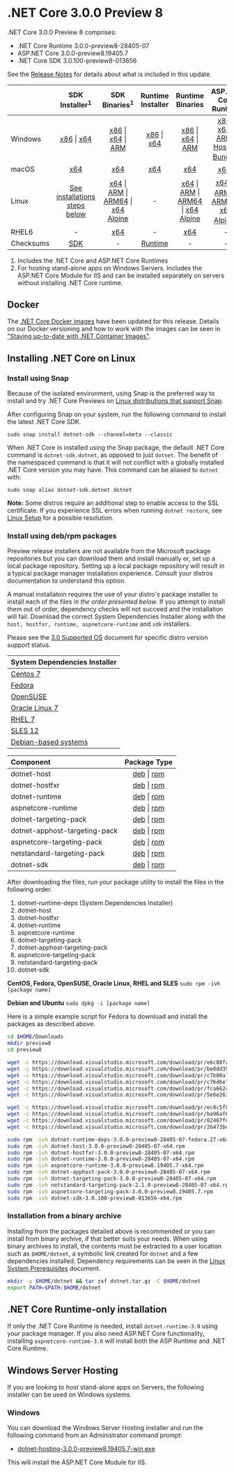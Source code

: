 # .NET Core 3.0.0 Preview 8

.NET Core 3.0.0 Preview 8 comprises:

* .NET Core Runtime 3.0.0-preview8-28405-07
* ASP.NET Core 3.0.0-preview8.19405.7
* .NET Core SDK 3.0.100-preview8-013656

See the [Release Notes][release-notes] for details about what is included in this update.

|           | SDK Installer<sup>1</sup>                        | SDK Binaries<sup>1</sup>                 | Runtime Installer                                        | Runtime Binaries                                 | ASP.NET Core Runtime           |
| --------- | :------------------------------------------:     | :----------------------:                 | :---------------------------:                            | :-------------------------:                      | :-----------------:            |
| Windows   | [x86][dotnet-sdk-win-x86.exe] \| [x64][dotnet-sdk-win-x64.exe] | [x86][dotnet-sdk-win-x86.zip] \| [x64][dotnet-sdk-win-x64.zip] \| [ARM][dotnet-sdk-win-arm.zip] | [x86][dotnet-runtime-win-x86.exe] \| [x64][dotnet-runtime-win-x64.exe] | [x86][dotnet-runtime-win-x86.zip] \| [x64][dotnet-runtime-win-x64.zip] \| [ARM][dotnet-runtime-win-arm.zip] | [x86][aspnetcore-runtime-win-x86.exe] \| [x64][aspnetcore-runtime-win-x64.exe] \| [ARM][aspnetcore-runtime-win-arm.zip] \| <br> [Hosting Bundle][dotnet-hosting-win.exe]<sup>2</sup> |
| macOS     | [x64][dotnet-sdk-osx-x64.pkg]  | [x64][dotnet-sdk-osx-x64.tar.gz]     | [x64][dotnet-runtime-osx-x64.pkg] | [x64][dotnet-runtime-osx-x64.tar.gz] | [x64][aspnetcore-runtime-osx-x64.tar.gz]<sup>1</sup>
| Linux     | [See installations steps below][linux-install]   | [x64][dotnet-sdk-linux-x64.tar.gz] \| [ARM][dotnet-sdk-linux-arm.tar.gz] \| [ARM64][dotnet-sdk-linux-arm64.tar.gz] \| [x64 Alpine][dotnet-sdk-linux-musl-x64.tar.gz] | - | [x64][dotnet-runtime-linux-x64.tar.gz] \| [ARM][dotnet-runtime-linux-arm.tar.gz] \| [ARM64][dotnet-runtime-linux-arm64.tar.gz] \| [x64 Alpine][dotnet-runtime-linux-musl-x64.tar.gz] | [x64][aspnetcore-runtime-linux-x64.tar.gz]<sup>1</sup>  \| [ARM][aspnetcore-runtime-linux-arm.tar.gz]<sup>1</sup> \| [ARM64][aspnetcore-runtime-linux-arm64.tar.gz] \| [x64 Alpine][aspnetcore-runtime-linux-musl-x64.tar.gz]<sup>1</sup> |
| RHEL6     | -                                                | [x64][dotnet-sdk-rhel.6-x64.tar.gz]                    | -                                                        | [x64][dotnet-runtime-rhel.6-x64.tar.gz] | - |
| Checksums | [SDK][checksums-sdk]                             | -                                        | [Runtime][checksums-runtime]                             | - | - |

1. Includes the .NET Core and ASP.NET Core Runtimes
2. For hosting stand-alone apps on Windows Servers. Includes the ASP.NET Core Module for IIS and can be installed separately on servers without installing .NET Core runtime.

## Docker

The [.NET Core Docker images](https://hub.docker.com/r/microsoft/dotnet/) have been updated for this release. Details on our Docker versioning and how to work with the images can be seen in ["Staying up-to-date with .NET Container Images"](https://devblogs.microsoft.com/dotnet/staying-up-to-date-with-net-container-images/).

## Installing .NET Core on Linux

### Install using Snap

Because of the isolated environment, using Snap is the preferred way to install and try .NET Core Previews on [Linux distributions that support Snap](https://docs.snapcraft.io/installing-snapd/6735).

After configuring Snap on your system, run the following command to install the latest .NET Core SDK.

`sudo snap install dotnet-sdk --channel=beta --classic`

When .NET Core in installed using the Snap package, the default .NET Core command is `dotnet-sdk.dotnet`, as opposed to just `dotnet`. The benefit of the namespaced command is that it will not conflict with a globally installed .NET Core version you may have. This command can be aliased to `dotnet` with:

`sudo snap alias dotnet-sdk.dotnet dotnet`

**Note:** Some distros require an additional step to enable access to the SSL certificate. If you experience SSL errors when running `dotnet restore`, see [Linux Setup](https://github.com/dotnet/core/blob/main/Documentation/linux-setup.md) for a possible resolution.

### Install using deb/rpm packages

Preview release installers are not available from the Microsoft package repositories but you can download them and install manually or, set up a local package repository. Setting up a local package repository will result in a typical package manager installation experience. Consult your distros documentation to understand this option.

A manual installatoin requires the use of your distro's package installer to install each of the files *in the order presented below.* If you attempt to install them out of order, dependency checks will not succeed and the installation will fail. Download the correct System Dependencies Installer along with the `host, hostfxr, runtime, aspnetcore-runtime` and `sdk` installers.

Please see the [3.0 Supported OS](https://github.com/dotnet/core/blob/main/release-notes/3.0/3.0-supported-os.md) document for specific distro version support status.

| **System Dependencies Installer** |
| :-- |
| [Centos 7][dotnet-runtime-deps-centos.7-x64.rpm] |
| [Fedora][dotnet-runtime-deps-fedora.27-x64.rpm] |
| [OpenSUSE][dotnet-runtime-deps-opensuse.42-x64.rpm] |
| [Oracle Linux 7][dotnet-runtime-deps-oraclelinux.7-x64.rpm] |
| [RHEL 7][dotnet-runtime-deps-rhel.7-x64.rpm] |
| [SLES 12][dotnet-runtime-deps-sles.12-x64.rpm] |
| [Debian-based systems][dotnet-runtime-deps-x64.deb] |

| **Component** | **Package Type** |
| :--- | :---: |
| dotnet-host | [deb][dotnet-host-x64.deb] \| [rpm][dotnet-host-x64.rpm] |
| dotnet-hostfxr | [deb][dotnet-hostfxr-x64.deb] \| [rpm][dotnet-hostfxr-x64.rpm] |
| dotnet-runtime | [deb][dotnet-runtime-x64.deb] \| [rpm][dotnet-runtime-x64.rpm] |
| aspnetcore-runtime | [deb][aspnetcore-runtime-x64.deb] \| [rpm][aspnetcore-runtime-x64.rpm] |
| dotnet-targeting-pack | [deb][dotnet-targeting-pack-x64.deb] \| [rpm][dotnet-targeting-pack-x64.rpm] |
| dotnet-apphost-targeting-pack | [deb][dotnet-apphost-pack-x64.deb] \| [rpm][dotnet-apphost-pack-x64.rpm] |
| aspnetcore-targeting-pack | [deb][aspnetcore-targeting-pack.deb] \| [rpm][aspnetcore-targeting-pack.rpm] |
| netstandard-targeting-pack | [deb][netstandard-targeting-pack-x64.deb] \| [rpm][netstandard-targeting-pack-x64.rpm] |
| dotnet-sdk | [deb][dotnet-sdk-x64.deb] \| [rpm][dotnet-sdk-x64.rpm] |

After downloading the files, run your package utility to install the files in the following order.

1. dotnet-runtime-deps (System Dependencies Installer)
2. dotnet-host
3. dotnet-hostfxr
4. dotnet-runtime
5. aspnetcore-runtime
6. dotnet-targeting-pack
7. dotnet-apphost-targeting-pack
8. aspnetcore-targeting-pack
9. netstandard-targeting-pack
10. dotnet-sdk

**CentOS, Fedora, OpenSUSE, Oracle Linux, RHEL and SLES** 
`sudo rpm -ivh [package name]`

**Debian and Ubuntu** 
`sudo dpkg -i [package name]`

Here is a simple example script for Fedora to download and install the packages as described above. 

``` bash
cd $HOME/Downloads
mkdir preview8
cd preview8

wget -c https://download.visualstudio.microsoft.com/download/pr/e6c88fa0-7af3-4a5e-924c-c2b7746a3c56/058c182d3153f92102c36ba18a540c73/dotnet-host-3.0.0-preview8-28405-07-x64.rpm
wget -c https://download.visualstudio.microsoft.com/download/pr/be0dd399-26ff-4535-8817-cea74af8870f/caba64c029563357d10101531e7d1bba/dotnet-hostfxr-3.0.0-preview8-28405-07-x64.rpm
wget -c https://download.visualstudio.microsoft.com/download/pr/c7b80a75-be96-41ed-a17d-fb5d2a7e4ca7/c6ba37aa37e57cc4f15d068921abe225/dotnet-runtime-3.0.0-preview8-28405-07-x64.rpm
wget -c https://download.visualstudio.microsoft.com/download/pr/c76d6e7e-dcba-41bf-83ae-77ef4d4b83b9/80a4ac4e1f832552ebcc5f080bf80610/dotnet-runtime-deps-3.0.0-preview8-28405-07-fedora.27-x64.rpm
wget -c https://download.visualstudio.microsoft.com/download/pr/fca66248-bd05-4948-8efd-390b5d056397/c3078f7d3368438863eb26d93308858f/aspnetcore-runtime-3.0.0-preview8.19405.7-x64.rpm
wget -c https://download.visualstudio.microsoft.com/download/pr/5e6e263d-a49d-4ae5-99f1-56a04e9f10d7/8c787474558b11857b5920ce00466af8/dotnet-sdk-3.0.100-preview8-013656-x64.rpm

wget -c https://download.visualstudio.microsoft.com/download/pr/ec8c5f86-bf16-460d-b873-671b4d01cf21/389bf94fb1070ff4f115b68212b0ab0e/dotnet-apphost-pack-3.0.0-preview8-28405-07-x64.rpm
wget -c https://download.visualstudio.microsoft.com/download/pr/ba96af61-e1c3-4668-b2fc-7230c79e1cd0/382c3eabc382e3928ebc56299414c4c8/dotnet-targeting-pack-3.0.0-preview8-28405-07-x64.rpm
wget -c https://download.visualstudio.microsoft.com/download/pr/82467fdf-3521-4a44-85c6-ef23061a022d/9e07507d17cc70800891aa4441581c9c/netstandard-targeting-pack-2.1.0-preview8-28405-07-x64.rpm
wget -c https://download.visualstudio.microsoft.com/download/pr/26473bdd-e207-4e89-9eb5-14729db564a9/673896c711e4b8d54543b1c790c31be8/aspnetcore-targeting-pack-3.0.0-preview8.19405.7.rpm

sudo rpm -ivh dotnet-runtime-deps-3.0.0-preview8-28405-07-fedora.27-x64.rpm
sudo rpm -ivh dotnet-host-3.0.0-preview8-28405-07-x64.rpm
sudo rpm -ivh dotnet-hostfxr-3.0.0-preview8-28405-07-x64.rpm
sudo rpm -ivh dotnet-runtime-3.0.0-preview8-28405-07-x64.rpm
sudo rpm -ivh aspnetcore-runtime-3.0.0-preview8.19405.7-x64.rpm
sudo rpm -ivh dotnet-apphost-pack-3.0.0-preview8-28405-07-x64.rpm
sudo rpm -ivh dotnet-targeting-pack-3.0.0-preview8-28405-07-x64.rpm
sudo rpm -ivh netstandard-targeting-pack-2.1.0-preview8-28405-07-x64.rpm
sudo rpm -ivh aspnetcore-targeting-pack-3.0.0-preview8.19405.7.rpm
sudo rpm -ivh dotnet-sdk-3.0.100-preview8-013656-x64.rpm
```

### Installation from a binary archive

Installing from the packages detailed above is recommended or you can install from binary archive, if that better suits your needs. When using binary archives to install, the contents must be extracted to a user location such as `$HOME/dotnet`, a symbolic link created for `dotnet` and a few dependencies installed. Dependency requirements can be seen in the [Linux System Prerequisites](https://github.com/dotnet/core/blob/main/Documentation/linux-prereqs.md) document.

```bash
mkdir -p $HOME/dotnet && tar zxf dotnet.tar.gz -C $HOME/dotnet
export PATH=$PATH:$HOME/dotnet
```

## .NET Core Runtime-only installation

If only the .NET Core Runtime is needed, install `dotnet-runtime-3.0` using your package manager. If you also need ASP.NET Core functionality, installing `aspnetcore-runtime-3.0` will install both the ASP Runtime and .NET Core Runtime.

## Windows Server Hosting

If you are looking to host stand-alone apps on Servers, the following installer can be used on Windows systems.

### Windows

You can download the Windows Server Hosting installer and run the following command from an Administrator command prompt:

* [dotnet-hosting-3.0.0-preview8.19405.7-win.exe][dotnet-hosting-win.exe]

This will install the ASP.NET Core Module for IIS.

[blob-runtime]: https://dotnetcli.blob.core.windows.net/dotnet/Runtime/
[blob-sdk]: https://dotnetcli.blob.core.windows.net/dotnet/Sdk/
[release-notes]: https://github.com/dotnet/core/blob/main/release-notes/3.0/preview/3.0.0-preview8.md

[//]: # ( Runtime 3.0.0-preview8-28405-07)
[dotnet-host-x64.deb]: https://download.visualstudio.microsoft.com/download/pr/24de5026-3471-4803-b674-689b338569df/10770879c266d430f4707e4f05f14559/dotnet-host-3.0.0-preview8-28405-07-x64.deb
[dotnet-host-x64.rpm]: https://download.visualstudio.microsoft.com/download/pr/e6c88fa0-7af3-4a5e-924c-c2b7746a3c56/058c182d3153f92102c36ba18a540c73/dotnet-host-3.0.0-preview8-28405-07-x64.rpm
[dotnet-hostfxr-x64.deb]: https://download.visualstudio.microsoft.com/download/pr/f65168d8-ecae-473a-a5ca-4300ed6d82ca/1ef8f137d05783380d128550fb1f0eb8/dotnet-hostfxr-3.0.0-preview8-28405-07-x64.deb
[dotnet-hostfxr-x64.rpm]: https://download.visualstudio.microsoft.com/download/pr/be0dd399-26ff-4535-8817-cea74af8870f/caba64c029563357d10101531e7d1bba/dotnet-hostfxr-3.0.0-preview8-28405-07-x64.rpm

[dotnet-apphost-pack-x64.deb]: https://download.visualstudio.microsoft.com/download/pr/0afc82ac-e13e-4079-8579-0b17ead6479a/37153d3072e9f32ae816664b40302c28/dotnet-apphost-pack-3.0.0-preview8-28405-07-x64.deb
[dotnet-apphost-pack-x64.rpm]: https://download.visualstudio.microsoft.com/download/pr/ec8c5f86-bf16-460d-b873-671b4d01cf21/389bf94fb1070ff4f115b68212b0ab0e/dotnet-apphost-pack-3.0.0-preview8-28405-07-x64.rpm
[dotnet-runtime-linux-arm.tar.gz]: https://download.visualstudio.microsoft.com/download/pr/a2e0f456-964a-4b90-bcd2-37b18bcdbfeb/30dc00fa236512937c1fbbdbecd269bb/dotnet-runtime-3.0.0-preview8-28405-07-linux-arm.tar.gz
[dotnet-runtime-linux-arm64.tar.gz]: https://download.visualstudio.microsoft.com/download/pr/177a9aa3-d714-4c14-8421-8ba58eaad7fa/cc80f512ca48c6b57ddb923e3505c7b6/dotnet-runtime-3.0.0-preview8-28405-07-linux-arm64.tar.gz
[dotnet-runtime-linux-musl-x64.tar.gz]: https://download.visualstudio.microsoft.com/download/pr/40161cce-db0e-4b42-826d-a8c8a48f926b/36589bcb129c09d631430908812e549a/dotnet-runtime-3.0.0-preview8-28405-07-linux-musl-x64.tar.gz
[dotnet-runtime-linux-x64.tar.gz]: https://download.visualstudio.microsoft.com/download/pr/3873ce54-438c-43bd-871b-0472e4d5462b/01353d2e8c4289bb344d935c4bf4de3e/dotnet-runtime-3.0.0-preview8-28405-07-linux-x64.tar.gz
[dotnet-runtime-osx-x64.pkg]: https://download.visualstudio.microsoft.com/download/pr/1fe828e7-0544-4f49-b13f-0e14674c8c9a/27ec82f1180d55732827bd96fe303631/dotnet-runtime-3.0.0-preview8-28405-07-osx-x64.pkg
[dotnet-runtime-osx-x64.tar.gz]: https://download.visualstudio.microsoft.com/download/pr/2bd72232-17fe-4108-a6a4-1883ad898443/98d9f83c932aa00567c234f47f9423b2/dotnet-runtime-3.0.0-preview8-28405-07-osx-x64.tar.gz
[dotnet-runtime-rhel.6-x64.tar.gz]: https://download.visualstudio.microsoft.com/download/pr/4257101f-2cc4-4a69-86ec-1919a199746a/beddc17d2d5f7ffdfc2416c57b756c4d/dotnet-runtime-3.0.0-preview8-28405-07-rhel.6-x64.tar.gz
[dotnet-runtime-win-arm.zip]: https://download.visualstudio.microsoft.com/download/pr/328328f0-5072-4977-b487-e5dadea73bfb/68b1e99931e11074962b1d761af7080b/dotnet-runtime-3.0.0-preview8-28405-07-win-arm.zip
[dotnet-runtime-win-x64.exe]: https://download.visualstudio.microsoft.com/download/pr/f416c728-d905-4774-af89-ff8cdc9d2689/cafc4302d161e67c58513d0c2948ddc9/dotnet-runtime-3.0.0-preview8-28405-07-win-x64.exe
[dotnet-runtime-win-x64.zip]: https://download.visualstudio.microsoft.com/download/pr/76735c7a-b2b9-47e6-9264-38ec2c7da035/f1a9bc6f91d03248a3f2cca392b8a680/dotnet-runtime-3.0.0-preview8-28405-07-win-x64.zip
[dotnet-runtime-win-x86.exe]: https://download.visualstudio.microsoft.com/download/pr/16406ea2-f456-478c-ab15-07f9469c4be5/09c33d058632cec9d97d858d5ddcffb6/dotnet-runtime-3.0.0-preview8-28405-07-win-x86.exe
[dotnet-runtime-win-x86.zip]: https://download.visualstudio.microsoft.com/download/pr/26841e45-2665-4509-9ef0-1fc1660c9015/e92ec24b1825ea21b0c606e4358c9d3b/dotnet-runtime-3.0.0-preview8-28405-07-win-x86.zip
[dotnet-runtime-x64.deb]: https://download.visualstudio.microsoft.com/download/pr/b19fcec7-447a-465a-b1d5-b18084485b8d/40017d81e52d89f3aaac2537357c6c63/dotnet-runtime-3.0.0-preview8-28405-07-x64.deb
[dotnet-runtime-x64.rpm]: https://download.visualstudio.microsoft.com/download/pr/c7b80a75-be96-41ed-a17d-fb5d2a7e4ca7/c6ba37aa37e57cc4f15d068921abe225/dotnet-runtime-3.0.0-preview8-28405-07-x64.rpm
[dotnet-runtime-deps-centos.7-x64.rpm]: https://download.visualstudio.microsoft.com/download/pr/5be6adc2-91f1-4b19-9a7c-e0e702410f7d/c43d92c201fa97351da60cca0694003d/dotnet-runtime-deps-3.0.0-preview8-28405-07-centos.7-x64.rpm
[dotnet-runtime-deps-fedora.27-x64.rpm]: https://download.visualstudio.microsoft.com/download/pr/c76d6e7e-dcba-41bf-83ae-77ef4d4b83b9/80a4ac4e1f832552ebcc5f080bf80610/dotnet-runtime-deps-3.0.0-preview8-28405-07-fedora.27-x64.rpm
[dotnet-runtime-deps-opensuse.42-x64.rpm]: https://download.visualstudio.microsoft.com/download/pr/4d4b4728-6e76-48db-8e45-24c2821509bf/d251cdbf921c9c169d54e2ab2a7e0571/dotnet-runtime-deps-3.0.0-preview8-28405-07-opensuse.42-x64.rpm
[dotnet-runtime-deps-oraclelinux.7-x64.rpm]: https://download.visualstudio.microsoft.com/download/pr/83403c6f-93e8-4a0f-982b-96c193af0997/bf053f5d21cea9b0cab965ebd46b1d6f/dotnet-runtime-deps-3.0.0-preview8-28405-07-oraclelinux.7-x64.rpm
[dotnet-runtime-deps-rhel.7-x64.rpm]: https://download.visualstudio.microsoft.com/download/pr/026acef2-64dc-4028-ac04-413daf0f77d1/fb6340a3423fa2432ae7f5fd4ac8a828/dotnet-runtime-deps-3.0.0-preview8-28405-07-rhel.7-x64.rpm
[dotnet-runtime-deps-sles.12-x64.rpm]: https://download.visualstudio.microsoft.com/download/pr/6a8f5337-1e21-4553-b953-a2464a6d4084/28fefb47068cd854e2eab35678e2d154/dotnet-runtime-deps-3.0.0-preview8-28405-07-sles.12-x64.rpm
[dotnet-runtime-deps-x64.deb]: https://download.visualstudio.microsoft.com/download/pr/54a51271-ab58-41f3-9b18-a939888251fe/9b44470e8bc2bb6259e91696ad4e56b5/dotnet-runtime-deps-3.0.0-preview8-28405-07-x64.deb
[dotnet-targeting-pack-x64.deb]: https://download.visualstudio.microsoft.com/download/pr/cb26477c-ca65-4fa7-86cc-de0131303875/b844b61ec6ddab5d82dabc6c5efd419b/dotnet-targeting-pack-3.0.0-preview8-28405-07-x64.deb
[dotnet-targeting-pack-x64.rpm]: https://download.visualstudio.microsoft.com/download/pr/ba96af61-e1c3-4668-b2fc-7230c79e1cd0/382c3eabc382e3928ebc56299414c4c8/dotnet-targeting-pack-3.0.0-preview8-28405-07-x64.rpm
[netstandard-targeting-pack-osx-x64.pkg]: https://download.visualstudio.microsoft.com/download/pr/b482d47d-151a-4771-ae98-a05e22faac82/f4447c80442379ed65f5b307a8d0d1e3/netstandard-targeting-pack-2.1.0-preview8-28405-07-osx-x64.pkg
[netstandard-targeting-pack-x64.deb]: https://download.visualstudio.microsoft.com/download/pr/4caf9463-865a-4265-83e6-15fc4c217eb2/320dde5e522457a91b2a1daaa57bb764/netstandard-targeting-pack-2.1.0-preview8-28405-07-x64.deb
[netstandard-targeting-pack-x64.rpm]: https://download.visualstudio.microsoft.com/download/pr/82467fdf-3521-4a44-85c6-ef23061a022d/9e07507d17cc70800891aa4441581c9c/netstandard-targeting-pack-2.1.0-preview8-28405-07-x64.rpm

[//]: # ( ASP 3.0.0-preview8.19405.7)
[aspnetcore-runtime-linux-arm.tar.gz]: https://download.visualstudio.microsoft.com/download/pr/8b734651-326f-4eb4-8a75-da94e991a901/f404fe1e1a2e989cb2e7bde13a3a2be5/aspnetcore-runtime-3.0.0-preview8.19405.7-linux-arm.tar.gz
[aspnetcore-runtime-linux-arm64.tar.gz]: https://download.visualstudio.microsoft.com/download/pr/0dcbd93c-7fb7-49a6-98f9-9233e97e5c62/6bbfd6a0f2a96793a0f4c38e3cc66306/aspnetcore-runtime-3.0.0-preview8.19405.7-linux-arm64.tar.gz
[aspnetcore-runtime-linux-musl-x64.tar.gz]: https://download.visualstudio.microsoft.com/download/pr/8eefd1be-89e6-4e51-ae9f-75716111e4ba/818c35f8dca4d2e564bbe3da869990f3/aspnetcore-runtime-3.0.0-preview8.19405.7-linux-musl-x64.tar.gz
[aspnetcore-runtime-linux-x64.tar.gz]: https://download.visualstudio.microsoft.com/download/pr/0bff102b-7983-4947-be67-be740e168ec1/d4b2a3818f2849501710b6ee16a1e2be/aspnetcore-runtime-3.0.0-preview8.19405.7-linux-x64.tar.gz
[aspnetcore-runtime-osx-x64.tar.gz]: https://download.visualstudio.microsoft.com/download/pr/b252c8ee-ae2d-4f0c-844b-e9417ca7fa09/39c32d263cab2b233a12399dd246a498/aspnetcore-runtime-3.0.0-preview8.19405.7-osx-x64.tar.gz
[aspnetcore-runtime-rh.rhel.7-x64.rpm]: https://download.visualstudio.microsoft.com/download/pr/47a7a0c6-1be7-46f3-87f9-f5be2ea8b6d7/c027ed71e0019276fc98dadb23665a72/aspnetcore-runtime-3.0.0-preview8.19405.7-rh.rhel.7-x64.rpm
[aspnetcore-runtime-win-arm.zip]: https://download.visualstudio.microsoft.com/download/pr/70632f83-b799-4d0b-b543-5b9bbb5a816d/9450fef9f62d19bfad16d9007712173e/aspnetcore-runtime-3.0.0-preview8.19405.7-win-arm.zip
[aspnetcore-runtime-win-x64.exe]: https://download.visualstudio.microsoft.com/download/pr/7554fcf8-7e94-4b8d-96cc-4ace14ac2694/d78ac8ce7902cae8683a6eca67b78111/aspnetcore-runtime-3.0.0-preview8.19405.7-win-x64.exe
[aspnetcore-runtime-win-x64.zip]: https://download.visualstudio.microsoft.com/download/pr/376f6702-cd40-423e-bfc7-00ae38668679/a1e0306d4a56f91c0918db32560bc796/aspnetcore-runtime-3.0.0-preview8.19405.7-win-x64.zip
[aspnetcore-runtime-win-x86.exe]: https://download.visualstudio.microsoft.com/download/pr/321ca295-9e7e-42e2-b54a-1d738bfbb290/014f76039ba4edc71fd6cc5d07774d0b/aspnetcore-runtime-3.0.0-preview8.19405.7-win-x86.exe
[aspnetcore-runtime-win-x86.zip]: https://download.visualstudio.microsoft.com/download/pr/e626edfe-4423-453b-9d43-4ddb5b5deb7d/f0e4480cbb181e6888ce5fd24de7cbc0/aspnetcore-runtime-3.0.0-preview8.19405.7-win-x86.zip
[aspnetcore-runtime-x64.deb]: https://download.visualstudio.microsoft.com/download/pr/13e08a26-96aa-4b54-ab4f-ab967fa13be2/1bbd4e9a5f04e254ec43ede7f43e7005/aspnetcore-runtime-3.0.0-preview8.19405.7-x64.deb
[aspnetcore-runtime-x64.rpm]: https://download.visualstudio.microsoft.com/download/pr/fca66248-bd05-4948-8efd-390b5d056397/c3078f7d3368438863eb26d93308858f/aspnetcore-runtime-3.0.0-preview8.19405.7-x64.rpm
[aspnetcore-targeting-pack.deb]: https://download.visualstudio.microsoft.com/download/pr/90cf071f-8412-45b1-9237-ade8d9d5b871/adcdf7d67cb0554f6a53af3d3b303e9d/aspnetcore-targeting-pack-3.0.0-preview8.19405.7.deb
[aspnetcore-targeting-pack.rpm]: https://download.visualstudio.microsoft.com/download/pr/26473bdd-e207-4e89-9eb5-14729db564a9/673896c711e4b8d54543b1c790c31be8/aspnetcore-targeting-pack-3.0.0-preview8.19405.7.rpm
[dotnet-hosting-win.exe]: https://download.visualstudio.microsoft.com/download/pr/b1bc1733-f98d-4a46-ac6c-0183b16344f7/2c46d765b3d2295f575c116b25e5f0b1/dotnet-hosting-3.0.0-preview8.19405.7-win.exe

[//]: # ( SDK 3.0.100-preview8-013656 )
[dotnet-sdk-linux-arm.tar.gz]: https://download.visualstudio.microsoft.com/download/pr/f91f8a12-9278-452c-9c1d-2db285d1ed24/1b9e29825adfaab4a4b616464b00ccc0/dotnet-sdk-3.0.100-preview8-013656-linux-arm.tar.gz
[dotnet-sdk-linux-arm64.tar.gz]: https://download.visualstudio.microsoft.com/download/pr/e1463b0d-7289-4e4c-bd2a-a6c008d52793/f9c937d47dd4c5447e863adefb44ab78/dotnet-sdk-3.0.100-preview8-013656-linux-arm64.tar.gz
[dotnet-sdk-linux-musl-x64.tar.gz]: https://download.visualstudio.microsoft.com/download/pr/f455c93d-abd2-4c4b-89da-39c6dd763eb9/2d17f950ee996f7499c1b6ce463f77e1/dotnet-sdk-3.0.100-preview8-013656-linux-musl-x64.tar.gz
[dotnet-sdk-linux-x64.tar.gz]: https://download.visualstudio.microsoft.com/download/pr/a0e368ac-7161-4bde-a139-1a3ef5a82bbe/439cdbb58950916d3718771c5d986c35/dotnet-sdk-3.0.100-preview8-013656-linux-x64.tar.gz
[dotnet-sdk-osx-x64.pkg]: https://download.visualstudio.microsoft.com/download/pr/d6b24cf2-ca2a-46f4-b6c8-72e851b80e16/c0fb5d8040803f8f88326dfde012ddfa/dotnet-sdk-3.0.100-preview8-013656-osx-x64.pkg
[dotnet-sdk-osx-x64.tar.gz]: https://download.visualstudio.microsoft.com/download/pr/a974d0a6-d03a-41c1-9dfd-f5884655fd33/cf9d659401cca08c3c55374b3cb8b629/dotnet-sdk-3.0.100-preview8-013656-osx-x64.tar.gz
[dotnet-sdk-rhel.6-x64.tar.gz]: https://download.visualstudio.microsoft.com/download/pr/2ca974af-c77d-4c18-89f8-3572dea18d24/8c86e55c4b6f7bd69a80fe84a40c5c6d/dotnet-sdk-3.0.100-preview8-013656-rhel.6-x64.tar.gz
[dotnet-sdk-win-arm.zip]: https://download.visualstudio.microsoft.com/download/pr/e24cdd15-ccbe-4524-b623-f6b198d07856/4dd5cac3a1b93257e98044a7ee07c259/dotnet-sdk-3.0.100-preview8-013656-win-arm.zip
[dotnet-sdk-win-x64.exe]: https://download.visualstudio.microsoft.com/download/pr/a46fa009-033b-430d-89a8-c9a107f73d87/d25f962e8212aafb3b0c426eb8cb4dc6/dotnet-sdk-3.0.100-preview8-013656-win-x64.exe
[dotnet-sdk-win-x64.zip]: https://download.visualstudio.microsoft.com/download/pr/701abc79-0ceb-406c-aa4b-5e429c665448/05424ebe3bdb06688b910664fbff0671/dotnet-sdk-3.0.100-preview8-013656-win-x64.zip
[dotnet-sdk-win-x86.exe]: https://download.visualstudio.microsoft.com/download/pr/20950cfc-c203-45ae-ba74-2d1c66178285/8426d962b1c4a2b3f8ae785d0d7aab2a/dotnet-sdk-3.0.100-preview8-013656-win-x86.exe
[dotnet-sdk-win-x86.zip]: https://download.visualstudio.microsoft.com/download/pr/0ae7a584-c325-43d8-a087-e65e9d6a1c54/d7dc063ce3732d76dd97955125e2982f/dotnet-sdk-3.0.100-preview8-013656-win-x86.zip
[dotnet-sdk-x64.deb]: https://download.visualstudio.microsoft.com/download/pr/3dd3123a-7ada-40d0-b920-cd9b22cdb172/5e9142450ceec2b15829ca0fe5c54a68/dotnet-sdk-3.0.100-preview8-013656-x64.deb
[dotnet-sdk-x64.rpm]: https://download.visualstudio.microsoft.com/download/pr/5e6e263d-a49d-4ae5-99f1-56a04e9f10d7/8c787474558b11857b5920ce00466af8/dotnet-sdk-3.0.100-preview8-013656-x64.rpm

[checksums-runtime]: https://dotnetcli.blob.core.windows.net/dotnet/checksums/3.0.0-preview8-28405-07-runtime-sha.txt
[checksums-sdk]: https://dotnetcli.blob.core.windows.net/dotnet/checksums/3.0.100-preview8-013656-sdk-sha.txt

[linux-install]: https://docs.microsoft.com/dotnet/core/install/linux
[linux-setup]: https://github.com/dotnet/core/blob/main/Documentation/linux-setup.md

[dotnet-blog]: https://devblogs.microsoft.com/dotnet/announcing-net-core-3-0-preview-8/
[aspnet-blog]: https://devblogs.microsoft.com/aspnet/asp-net-core-and-blazor-updates-in-net-core-3-0-preview-8/
[ef-blog]: https://devblogs.microsoft.com/dotnet/announcing-entity-framework-core-3-0-preview-8-and-entity-framework-6-3-preview-8

[aspnet_bugs]: https://github.com/aspnet/AspNetCore/issues?q=is%3Aissue+milestone%3A3.0.0-preview8+label%3ADone+label%3Abug
[aspnet_features]: https://github.com/aspnet/AspNetCore/issues?q=is%3Aissue+milestone%3A3.0.0-preview8+label%3ADone+label%3Aenhancement
[coreclr_bugs]: https://github.com/dotnet/coreclr/issues?utf8=%E2%9C%93&q=is%3Aissue+milestone%3A3.0+label%3Abug+
[coreclr_features]: https://github.com/dotnet/coreclr/issues?q=is%3Aissue+milestone%3A3.0+label%3Aenhancement
[corefx_bugs]: https://github.com/dotnet/corefx/issues?q=is%3Aissue+milestone%3A3.0+label%3Abug
[corefx_features]: https://github.com/dotnet/corefx/issues?q=is%3Aissue+milestone%3A3.0+label%3Aenhancement
